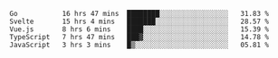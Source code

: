 <!--START_SECTION:waka-->
```text
Go           16 hrs 47 mins  ████████░░░░░░░░░░░░░░░░░   31.83 % 
Svelte       15 hrs 4 mins   ███████░░░░░░░░░░░░░░░░░░   28.57 % 
Vue.js       8 hrs 6 mins    ████░░░░░░░░░░░░░░░░░░░░░   15.39 % 
TypeScript   7 hrs 47 mins   ███▓░░░░░░░░░░░░░░░░░░░░░   14.78 % 
JavaScript   3 hrs 3 mins    █▒░░░░░░░░░░░░░░░░░░░░░░░   05.81 % 
```
<!--END_SECTION:waka-->
